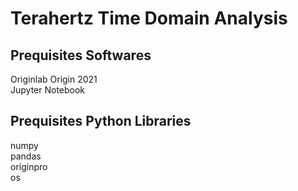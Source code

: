 # Terahertz Time Domain Analysis

## Prequisites Softwares
Originlab Origin 2021\
Jupyter Notebook

## Prequisites Python Libraries
numpy\
pandas\
originpro\
os
